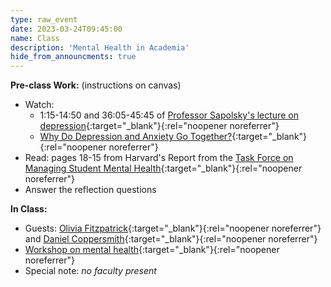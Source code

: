 ```yaml
---
type: raw_event
date: 2023-03-24T09:45:00
name: Class
description: 'Mental Health in Academia'
hide_from_announcments: true
---
```


**Pre-class Work:** (instructions on canvas)
* Watch: 
  * 1:15-14:50 and 36:05-45:45 of [Professor Sapolsky's lecture on depression](https://www.youtube.com/watch?v=NOAgplgTxfc&t=75s){:target="_blank"}{:rel="noopener noreferrer"}
  * [Why Do Depression and Anxiety Go Together?](https://www.youtube.com/watch?v=xdAjGRvxGPM){:target="_blank"}{:rel="noopener noreferrer"}
* Read: pages 18-15 from Harvard's Report from the [Task Force on Managing Student Mental Health](https://provost.harvard.edu/files/provost/files/report_of_the_task_force_on_managing_student_mental_health.pdf){:target="_blank"}{:rel="noopener noreferrer"}
* Answer the reflection questions


**In Class:** 
* Guests: [Olivia Fitzpatrick](https://weiszlab.fas.harvard.edu/olivia-fitzpatrick){:target="_blank"}{:rel="noopener noreferrer"} and [Daniel Coppersmith](https://nocklab.fas.harvard.edu/people/daniel-coppersmith){:target="_blank"}{:rel="noopener noreferrer"}
* [Workshop on mental health](https://hollis.harvard.edu/permalink/f/1mdq5o5/TN_cdi_gale_infotracacademiconefile_A667643894){:target="_blank"}{:rel="noopener noreferrer"}
* Special note: *no faculty present*
